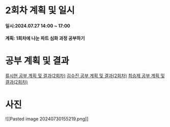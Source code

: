 # 2회차 계획 및 일시
#### 일시:2024.07.27 14:00 ~ 17:00
#### 계획: 1회차에 나눈 파트 심화 과정 공부하기
# 공부 계획 및 결과

[류시현 공부 계획 및 결과(2회차)](https://ryuuhyun.github.io/[24-%ED%95%98%EA%B3%84-%EB%AA%A8%EA%B0%81%EC%BD%94]-2%ED%9A%8C%EC%B0%A8-%EA%B3%84%ED%9A%8D-%EB%B0%8F-%EA%B2%B0%EA%B3%BC.html "https://ryuuhyun.github.io/[24-하계-모각코]-2회차-계획-및-결과.html")
[김수진 공부 계획 및 결과(2회차)](https://wldwlddl.github.io/%EB%AA%A8%EA%B0%81%EC%BD%94-2%ED%9A%8C%EC%B0%A8-%EA%B0%9C%EC%9D%B8-%EB%AA%A9%ED%91%9C-%EB%B0%8F-%EA%B3%B5%EB%B6%80-%EA%B2%B0%EA%B3%BC.html)
[최승제 공부 계획 및 결과(2회차)](https://choiseungje.github.io/choiseungje-%EA%B0%9C%EC%9D%B8/2%ED%9A%8C%EC%B0%A8.html)

# 사진
![[Pasted image 20240730155219.png]]
